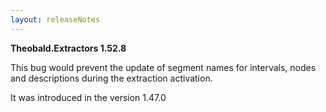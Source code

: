 ```yaml
---
layout: releaseNotes
---
```


**Theobald.Extractors 1.52.8**

This bug would prevent the update of segment names for intervals, nodes and descriptions during the extraction activation.

It was introduced in the version 1.47.0
